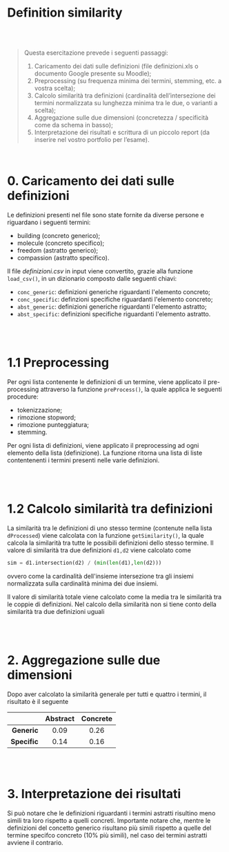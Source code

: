 # **Definition similarity**

<br/><br/>

>Questa esercitazione prevede i seguenti passaggi:
>
>1. Caricamento dei dati sulle definizioni (file definizioni.xls o documento Google presente su Moodle);
>2. Preprocessing (su frequenza minima dei termini, stemming, etc. a vostra scelta);
>3. Calcolo similarità tra definizioni (cardinalità dell’intersezione dei termini normalizzata su lunghezza minima tra le due, o varianti a scelta);
>4. Aggregazione sulle due dimensioni (concretezza / specificità come da schema in basso);
>5. Interpretazione dei risultati e scrittura di un piccolo report (da inserire nel vostro portfolio per l’esame).

<br/>

# 0. Caricamento dei dati sulle definizioni 

Le definizioni presenti nel file sono state fornite da diverse persone e riguardano i seguenti termini:

* building (concreto generico);
* molecule (concreto specifico);
* freedom (astratto generico);
* compassion (astratto specifico).

Il file *definizioni.csv* in input viene convertito, grazie alla funzione `load_csv()`, in un dizionario composto dalle seguenti chiavi:

* `conc_generic`: definizioni generiche riguardanti l'elemento concreto;
* `conc_specific`: definzioni specifiche riguardanti l'elemento concreto;
* `abst_generic`: definizioni generiche riguardanti l'elemento astratto;
* `abst_specific`: definizioni specifiche riguardanti l'elemento astratto.

<br/><br/>

# 1.1 Preprocessing

Per ogni lista contenente le definizioni di un termine, viene applicato il pre-processing attraverso la funzione `preProcess()`, la quale applica le seguenti procedure:

* tokenizzazione;
* rimozione stopword;
* rimozione punteggiatura;
* stemming.

Per ogni lista di definizioni, viene applicato il preprocessing ad ogni elemento della lista (definizione). La funzione ritorna una lista di liste contentenenti i termini presenti nelle varie definizioni.

<br/><br/>

# 1.2 Calcolo similarità tra definizioni

La similarità tra le definizioni di uno stesso termine (contenute nella lista `dProcessed`) viene calcolata con la funzione `getSimilarity()`, la quale calcola la similarità tra tutte le possibili definizioni dello stesso termine. Il valore di similarità tra due definizioni `d1,d2` viene calcolato come

~~~~python
sim = d1.intersection(d2) / (min(len(d1),len(d2)))
~~~~

ovvero come la cardinalità dell'insieme intersezione tra gli insiemi normalizzata sulla cardinalità minima dei due insiemi.

Il valore di similarità totale viene calcolato come la media tra le similarità tra le coppie di definizioni. Nel calcolo della similarità non si tiene conto della similarità tra due definizioni uguali

<br/><br/>

# 2. Aggregazione sulle due dimensioni

Dopo aver calcolato la similarità generale per tutti e quattro i termini, il risultato è il seguente

&nbsp;| Abstract | Concrete
------------: | :------------: | :-------------:
**Generic** | 0.09 | 0.26
**Specific** | 0.14 | 0.16

<br/><br/>

# 3. Interpretazione dei risultati

Si può notare che le definizioni riguardanti i termini astratti risultino meno simili tra loro rispetto a quelli concreti. Importante notare che, mentre le definizioni del concetto generico risultano più simili rispetto a quelle del termine specifco concreto (10% più simili), nel caso dei termini astratti avviene il contrario.
